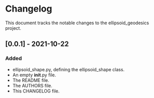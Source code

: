# Changelog
This document tracks the notable changes to the ellipsoid_geodesics project.


## [0.0.1] - 2021-10-22
### Added
- ellipsoid_shape.py, defining the ellipsoid_shape class.
- An empty __init__.py file.
- The README file.
- The AUTHORS file.
- This CHANGELOG file.